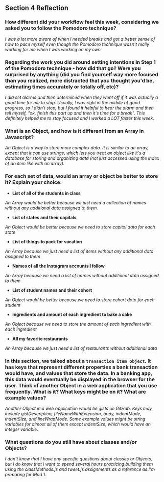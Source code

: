 ## Section 4 Reflection

### How different did your workflow feel this week, considering we asked you to follow the Pomodoro technique?


*I was a lot more aware of when I needed breaks and got a better sense of how to pace myself even though the Pomodoro technique wasn't really working for me when I was working on my own*



### Regarding the work you did around setting intentions in Step 1 of the Pomodoro technique - how did that go? Were you surprised by anything (did you find yourself way more focused than you realized, more distracted that you thought you'd be, estimating times accurately or totally off, etc)?


*I did set alarms and then determined when they went off if it was actually a good time for me to stop. Usually, I was right in the middle of good progress, so I didn't stop, but I found it helpful to hear the alarm and then tell myself, "ok, finish this part up and then it's time for a break". This definitely helped me to stay focused and I worked a LOT faster this week.*



### What is an Object, and how is it different from an Array in Javascript?


*An Object is a way to store more complex data. It is similar to an array, except that it can use strings, which lets you treat an object like it's a database for storing and organizing data (not just accessed using the index of an item like with an array).*



### For each set of data, would an array or object be better to store it? Explain your choice.

  * **List of all of the students in class**

  *An Array would be better because we just need a collection of names without any additional data assigned to them.*

  * **List of states and their capitals**

  *An Object would be better because we need to store capitol data for each state*

  * **List of things to pack for vacation**

  *An Array because we just need a list of items without any additional data assigned to them*

  * **Names of all the Instagram accounts I follow**

  *An Array because we need a list of names without additional data assigned to them*

  * **List of student names and their cohort**

  *An Object would be better because we need to store cohort data for each student*

  * **Ingredients and amount of each ingredient to bake a cake**

  *An Object because we need to store the amount of each ingredient with each ingredient*

  * **All my favorite restaurants**

  *An Array because we just need a list of restaurants without additional data*



### In this section, we talked about a `transaction item object`. It has keys that represent different properties a bank transaction would have, and values that store the data. In a banking app, this data would eventually be displayed in the browser for the user. Think of another Object in a web application that you use frequently. What is it? What keys might be on it? What are example values?


*Another Object in a web application would be gists on GitHub. Keys may include gistDescription, fileNameWithExtension, body, indentMode, indentSize, and lineWrapMode. Some example values might be string variables for almost all of them except indentSize, which would have an integer variable.*



### What questions do you still have about classes and/or Objects?


*I don't know that I have any specific questions about classes or Objects, but I do know that I want to spend several hours practicing building them using the classMethods.js and tweet.js assignments as a reference as I'm preparing for Mod 1.*
